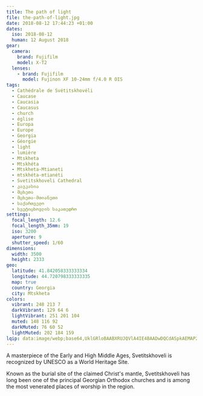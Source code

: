 ```yaml
---
title: The path of light
file: the-path-of-light.jpg
date: 2018-08-12 17:44:23 +01:00
dates:
  iso: 2018-08-12
  human: 12 August 2018
gear:
  camera:
    brand: Fujifilm
    model: X-T2
  lenses:
    - brand: Fujifilm
      model: Fujinon XF 10-24mm f/4.0 R OIS
tags:
  - Cathédrale de Svétitskhovéli
  - Caucase
  - Caucasia
  - Caucasus
  - church
  - église
  - Europa
  - Europe
  - Georgia
  - Géorgie
  - light
  - lumière
  - Mtskheta
  - Mtskhéta
  - Mtskheta-Mtianeti
  - mtskhéta-mtianéti
  - Svetitskhoveli Cathedral
  - კავკასია
  - მცხეთა
  - მცხეთა-მთიანეთი
  - საქართველო
  - სვეტიცხოვლის საკათედრო
settings:
  focal_length: 12.6
  focal_length_35mm: 19
  iso: 3200
  aperture: 9
  shutter_speed: 1/60
dimensions:
  width: 3500
  height: 2333
geo:
  latitude: 41.842058333333334
  longitude: 44.720798333333335
  map: true
  country: Georgia
  city: Mtskheta
colors:
  vibrant: 248 213 7
  darkVibrant: 129 64 6
  lightVibrant: 251 201 104
  muted: 148 116 92
  darkMuted: 76 60 52
  lightMuted: 202 184 159
lqip: data:image/webp;base64,UklGRloBAABXRUJQVlA4IE4BAADwDQCdASpkAEMAP22kx1i7P7GqMlgJm/AtiUAZsIhUhfj7CAVruPq3FrJ0vjhMBOVurSzZpBJZQceqqW35yQWGrDOzcsSMoPOwdpUiibUbc4ymGLQm4zR2CFbF8M5XCNKyFtN3xQykJ0tMkQtNGGpFLJ3dMi3gjUAA/u6Ftpio0IRnJzwsmM0joJv1xHUPdTtMmiHvjZrsJDmipfJakQqAVFVj+gmrO/LyQDI+1N+MtNga/K7uyRmbl0nyI5mcLnEcMPScTE6qZf/K+kcSAMqwW95x4bGlFpvXeP8UtlhSLaDEJzqk80GkfQJ+S/bcOwTiEB04MxHUYLjLZWVTKGeOOMpDO9AnfxHKevpGnMuqLax2z48UwtPeun0WHxLFG5DPBGZkJfQJ1DWz4ZaTXq6HE7yoJh+Jvd0siFEnZdGTAFPvgBhNrjjmjJYxAAAA
---
```


A masterpiece of the Early and High Middle Ages, Svetitskhoveli is recognized by UNESCO as a World Heritage Site.

Known as the burial site of the claimed Christ's mantle, Svetitskhoveli has long been one of the principal Georgian Orthodox churches and is among the most venerated places of worship in the region.
